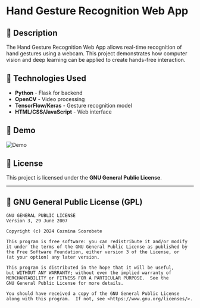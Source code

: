 # Hand Gesture Recognition Web App

## 📝 Description
The Hand Gesture Recognition Web App allows real-time recognition of hand gestures using a webcam. This project demonstrates how computer vision and deep learning can be applied to create hands-free interaction.

## 🚀 Technologies Used
- **Python** - Flask for backend
- **OpenCV** - Video processing
- **TensorFlow/Keras** - Gesture recognition model
- **HTML/CSS/JavaScript** - Web interface


## 🎥 Demo
![Demo](link_to_screenshot)

## 📄 License
This project is licensed under the **GNU General Public License**.

---


## 📜 GNU General Public License (GPL)

```
GNU GENERAL PUBLIC LICENSE
Version 3, 29 June 2007

Copyright (c) 2024 Cozmina Scorobete

This program is free software: you can redistribute it and/or modify
it under the terms of the GNU General Public License as published by
the Free Software Foundation, either version 3 of the License, or
(at your option) any later version.

This program is distributed in the hope that it will be useful,
but WITHOUT ANY WARRANTY; without even the implied warranty of
MERCHANTABILITY or FITNESS FOR A PARTICULAR PURPOSE.  See the
GNU General Public License for more details.

You should have received a copy of the GNU General Public License
along with this program.  If not, see <https://www.gnu.org/licenses/>.
```


